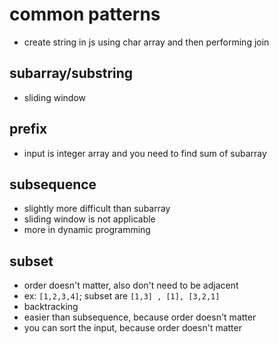 # common patterns

- create string in js using char array and then performing join

## subarray/substring

- sliding window

## prefix

- input is integer array and you need to find sum of subarray

## subsequence

- slightly more difficult than subarray
- sliding window is not applicable
- more in dynamic programming

## subset

- order doesn't matter, also don't need to be adjacent
- ex: `[1,2,3,4]`; subset are `[1,3] , [1], [3,2,1]`
- backtracking
- easier than subsequence, because order doesn't matter
- you can sort the input, because order doesn't matter
